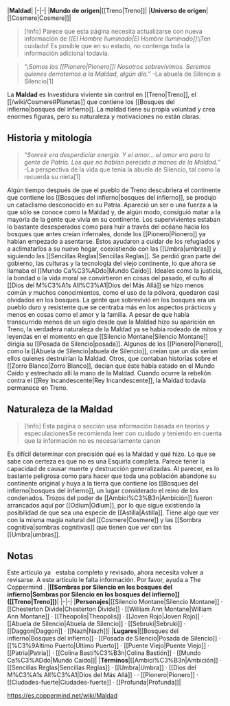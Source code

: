 

|**Maldad**|
|-|-|
|**Mundo de origen**|[[Treno\|Treno]]|
|**Universo de origen**|[[Cosmere\|Cosmere]]|

> [!info] Parece que esta página necesita actualizarse con nueva información de *[[El Hombre Iluminado\|El Hombre Iluminado]]*!¡Ten cuidado! Es posible que en su estado, no contenga toda la información adicional todavía.

>“*¡Somos los [[Pionero\|Pionero]]! Nosotros sobrevivimos. Seremos quienes derrotemos a la Maldad, algún día.*”
\-La abuela de Silencio a Silencio[1]

La **Maldad** es Investidura viviente sin control en [[Treno\|Treno]], el [[/wiki/Cosmere#Planetas]] que contiene los [[Bosques del infierno\|bosques del infierno]]. La maldad tiene su propia voluntad y crea enormes figuras, pero su naturaleza y motivaciones no están claras.

## Historia y mitología
>“*Sonreír era desperdiciar energía. Y el amor... el amor era para la gente de Patria. Los que no habían perecido a manos de la Maldad.*”
\-La perspectiva de la vida que tenía la abuela de Silencio, tal como la recuerda su nieta[1]

Algún tiempo después de que el pueblo de Treno descubriera el continente que contiene los [[Bosques del infierno\|bosques del infierno]], se produjo un cataclismo desconocido en su Patria. Apareció un ser o una fuerza a la que sólo se conoce como la Maldad y, de algún modo, consiguió matar a la mayoría de la gente que vivía en su continente. Los supervivientes estaban lo bastante desesperados como para huir a través del océano hacia los bosques que antes creían infernales, donde los [[Pionero\|Pionero]] ya habían empezado a asentarse. Éstos ayudaron a cuidar de los refugiados y a aclimatarlos a su nuevo hogar, coexistiendo con las [[Umbra\|umbras]] y siguiendo las [[Sencillas Reglas\|Sencillas Reglas]]. Se perdió gran parte del gobierno, las culturas y la tecnología del viejo continente, lo que ahora se llamaba el [[Mundo Ca%C3%ADdo\|Mundo Caído]]. Ideales como la justicia, la bondad o la vida moral se convirtieron en cosas del pasado, el culto al [[Dios del M%C3%A1s All%C3%A1\|Dios del Más Allá]] se hizo menos común y muchos conocimientos, como el uso de la pólvora, quedaron casi olvidados en los bosques. La gente que sobrevivió en los bosques era un pueblo duro y resistente que se centraba más en los aspectos prácticos y menos en cosas como el amor y la familia.
A pesar de que había transcurrido menos de un siglo desde que la Maldad hizo su aparición en Treno, la verdadera naturaleza de la Maldad ya se había rodeado de mitos y leyendas en el momento en que [[Silencio Montane\|Silencio Montane]] dirigía su [[Posada de Silencio\|posada]]. Algunos de los [[Pionero\|Pionero]], como la [[Abuela de Silencio\|abuela de Silencio]], creían que un día serían ellos quienes destruirían la Maldad. Otros, que contaban historias sobre el [[Zorro Blanco\|Zorro Blanco]], decían que éste había estado en el Mundo Caído y estrechado allí la mano de la Maldad.
Cuando ocurre la rebelión contra el [[Rey Incandescente\|Rey Incandescente]], la Maldad todavía permanece en Treno.

## Naturaleza de la Maldad
> [!info] Esta página o sección usa información basada en teorías y especulacionesSe recomienda leer con cuidado y teniendo en cuenta que la información no es necesariamente canon

Es difícil determinar con precisión qué es la Maldad y qué hizo. Lo que se sabe con certeza es que no es una Esquirla completa. Parece tener la capacidad de causar muerte y destrucción generalizadas. Al parecer, es lo bastante peligrosa como para hacer que toda una población abandone su continente original y huya a la tierra que contiene los [[Bosques del infierno\|bosques del infierno]], un lugar considerado el reino de los condenados. Trozos del poder de [[Ambici%C3%B3n\|Ambición]] fueron arrancados aquí por [[Odium\|Odium]], por lo que sigue existiendo la posibilidad de que sea una especie de [[Astilla\|Astilla]]. Tiene algo que ver con la misma magia natural del [[Cosmere\|Cosmere]] y las [[Sombra cognitiva\|sombras cognitivas]] que tienen que ver con las [[Umbra\|umbras]].

## Notas

Este artículo ya   estaba completo y revisado, ahora necesita volver a revisarse.
A este artículo le falta información. Por favor, ayuda a The Coppermind .
|**[[Sombras por Silencio en los bosques del infierno\|Sombras por Silencio en los bosques del infierno]] ([[Treno\|Treno]])**|
|-|-|
|**Personajes**|[[Silencio Montane\|Silencio Montane]] · [[Chesterton Divide\|Chesterton Divide]] · [[William Ann Montane\|William Ann Montane]] · [[Theopolis\|Theopolis]] · [[Joven Rojo\|Joven Rojo]] · [[Abuela de Silencio\|Abuela de Silencio]] · [[Sebruki\|Sebruki]] · [[Daggon\|Daggon]] · [[Nazh\|Nazh]]|
|**Lugares**|[[Bosques del infierno\|Bosques del infierno]] · [[Posada de Silencio\|Posada de Silencio]] · [[%C3%9Altimo Puerto\|Último Puerto]] · [[Puente Viejo\|Puente Viejo]] · [[Patria\|Patria]] · [[Colina Basti%C3%B3n\|Colina Bastión]] · [[Mundo Ca%C3%ADdo\|Mundo Caído]]|
|**Términos**|[[Ambici%C3%B3n\|Ambición]] · [[Sencillas Reglas\|Sencillas Reglas]] · [[Umbra\|Umbra]] · [[Dios del M%C3%A1s All%C3%A1\|Dios del Más Allá]] ·  · [[Pionero\|Pionero]] · [[Ciudades-fuerte\|Ciudades-fuerte]] · [[Profunda\|Profunda]]|



https://es.coppermind.net/wiki/Maldad